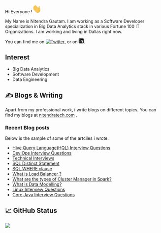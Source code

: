 Hi Everyone !<img src="https://github.com/nitendragautam/nitendragautam/raw/main/wave_gif.gif" width="30px">

My Name is Nitendra Gautam. I am working as a Software Developer specialization in Big Data Analytics stack in various Fortune 100 IT  Organizations. I am working and living in Dallas right now. 

You can find me on [![Twitter][1.2]][1],  or on [![LinkedIn][2.2]][2].

## Interest
* Big Data Analytics
* Software Development
* Data Engineering

## &#x270d; Blogs & Writing

Apart from my professional work, i write blogs on different topics. 
You can find my blogs at [nitendratech.com](https://www.nitendratech.com/) .

### Recent Blog posts

Below is the sample of some of the artciles i wrote.

<!-- BLOG-POST-LIST:START -->
- [Hive Query Language&lpar;HQL&rpar; Interview Questions](https://www.nitendratech.com/interview/hql-interview-questions/?utm_source=rss&utm_medium=rss&utm_campaign=hql-interview-questions)
- [Dev Ops Interview Questions](https://www.nitendratech.com/interview/dev-ops-interview-questions/?utm_source=rss&utm_medium=rss&utm_campaign=dev-ops-interview-questions)
- [Technical Interviews](https://www.nitendratech.com/interview/technical-interviews/?utm_source=rss&utm_medium=rss&utm_campaign=technical-interviews)
- [SQL Distinct Statement](https://www.nitendratech.com/database/sql-distinct/?utm_source=rss&utm_medium=rss&utm_campaign=sql-distinct)
- [SQL WHERE clause](https://www.nitendratech.com/database/sql-where-clause/?utm_source=rss&utm_medium=rss&utm_campaign=sql-where-clause)
- [What is Load Balancer ?](https://www.nitendratech.com/programming/load-balancer/?utm_source=rss&utm_medium=rss&utm_campaign=load-balancer)
- [What are the types of Cluster Manager in Spark?](https://www.nitendratech.com/spark/cluster-managers-spark/?utm_source=rss&utm_medium=rss&utm_campaign=cluster-managers-spark)
- [What is Data Modelling?](https://www.nitendratech.com/database/data-modelling/?utm_source=rss&utm_medium=rss&utm_campaign=data-modelling)
- [Linux Interview Questions](https://www.nitendratech.com/interview/linux-interview-questions/?utm_source=rss&utm_medium=rss&utm_campaign=linux-interview-questions)
- [Core Java Interview Questions](https://www.nitendratech.com/interview/core-java-interview-question/?utm_source=rss&utm_medium=rss&utm_campaign=core-java-interview-question)
<!-- BLOG-POST-LIST:END -->

## &#x1f4c8; GitHub Status

<a href="https://github.com/nitendragautam/nitendragautam">
  <img align="center" src="https://github-readme-stats.vercel.app/api/top-langs/?username=nitendragautam&hide=java,html,tex&title_color=ffffff&text_color=c9cacc&icon_color=2bbc8a&bg_color=1d1f21&langs_count=3" />
</a>

<!-- links to social media icons -->
<!-- icons without padding -->
[1.2]: http://i.imgur.com/wWzX9uB.png 
[2.2]: https://raw.githubusercontent.com/nitendragautam/nitendragautam/master/linkedin-3-16.png 

<!-- links to your social media accounts -->
[1]: https://twitter.com/nitendra_tech
[2]: https://www.linkedin.com/in/nitendragautam/

